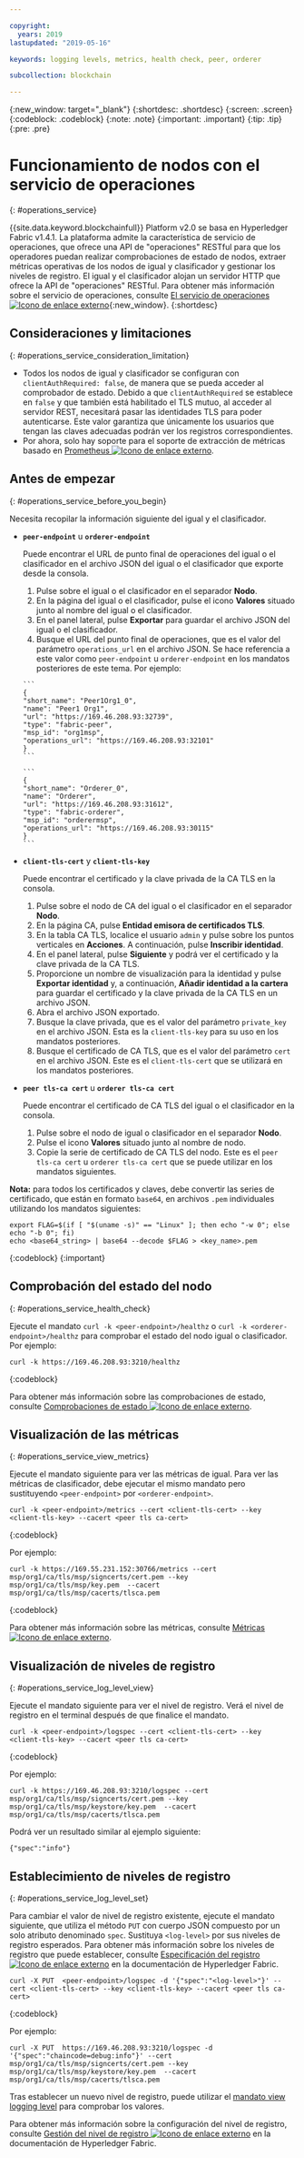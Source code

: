 ```yaml
---

copyright:
  years: 2019
lastupdated: "2019-05-16"

keywords: logging levels, metrics, health check, peer, orderer

subcollection: blockchain

---
```


{:new_window: target="_blank"}
{:shortdesc: .shortdesc}
{:screen: .screen}
{:codeblock: .codeblock}
{:note: .note}
{:important: .important}
{:tip: .tip}
{:pre: .pre}

# Funcionamiento de nodos con el servicio de operaciones
{: #operations_service}

{{site.data.keyword.blockchainfull}} Platform v2.0 se basa en Hyperledger Fabric v1.4.1. La plataforma admite la característica de servicio de operaciones, que ofrece una API de "operaciones" RESTful para que los operadores puedan realizar comprobaciones de estado de nodos, extraer métricas operativas de los nodos de igual y clasificador y gestionar los niveles de registro. El igual y el clasificador alojan un servidor HTTP que ofrece la API de "operaciones" RESTful.  Para obtener más información sobre el servicio de operaciones, consulte [El servicio de operaciones ![Icono de enlace externo](../images/external_link.svg "Icono de enlace externo")](https://hyperledger-fabric.readthedocs.io/en/release-1.4/operations_service.html "El servicio de operaciones"){:new_window}.
{:shortdesc}


## Consideraciones y limitaciones
{: #operations_service_consideration_limitation}

- Todos los nodos de igual y clasificador se configuran con `clientAuthRequired: false`, de manera que se pueda acceder al comprobador de estado. Debido a que `clientAuthRequired` se establece en `false` y que también está habilitado el TLS mutuo, al acceder al servidor REST, necesitará pasar las identidades TLS para poder autenticarse. Este valor garantiza que únicamente los usuarios que tengan las claves adecuadas podrán ver los registros correspondientes.
- Por ahora, solo hay soporte para el soporte de extracción de métricas basado en [Prometheus ![Icono de enlace externo](../images/external_link.svg "Icono de enlace externo")](https://hyperledger-fabric.readthedocs.io/en/release-1.4/operations_service.html#prometheus).

## Antes de empezar
{: #operations_service_before_you_begin}

Necesita recopilar la información siguiente del igual y el clasificador.

- **`peer-endpoint`** u **`orderer-endpoint`**

  Puede encontrar el URL de punto final de operaciones del igual o el clasificador en el archivo JSON del igual o el clasificador que exporte desde la consola.

    1. Pulse sobre el igual o el clasificador en el separador **Nodo**.
    2. En la página del igual o el clasificador, pulse el icono **Valores** situado junto al nombre del igual o el clasificador.
    3. En el panel lateral, pulse **Exportar** para guardar el archivo JSON del igual o el clasificador.
    4. Busque el URL del punto final de operaciones, que es el valor del parámetro `operations_url` en el archivo JSON. Se hace referencia a este valor como `peer-endpoint` u `orderer-endpoint` en los mandatos posteriores de este tema. Por ejemplo:

      ```
      {
      "short_name": "Peer1Org1_0",
      "name": "Peer1 Org1",
      "url": "https://169.46.208.93:32739",
      "type": "fabric-peer",
      "msp_id": "org1msp",
      "operations_url": "https://169.46.208.93:32101"
      }
      ```

      ```
      {
      "short_name": "Orderer_0",
      "name": "Orderer",
      "url": "https://169.46.208.93:31612",
      "type": "fabric-orderer",
      "msp_id": "orderermsp",
      "operations_url": "https://169.46.208.93:30115"
      }
      ```

- **`client-tls-cert`** y **`client-tls-key`**

  Puede encontrar el certificado y la clave privada de la CA TLS en la consola.

  1. Pulse sobre el nodo de CA del igual o el clasificador en el separador **Nodo**.
  2. En la página CA, pulse **Entidad emisora de certificados TLS**.
  3. En la tabla CA TLS, localice el usuario `admin` y pulse sobre los puntos verticales en **Acciones**. A continuación, pulse **Inscribir identidad**.
  4. En el panel lateral, pulse **Siguiente** y podrá ver el certificado y la clave privada de la CA TLS.
  5. Proporcione un nombre de visualización para la identidad y pulse **Exportar identidad** y, a continuación, **Añadir identidad a la cartera** para guardar el certificado y la clave privada de la CA TLS en un archivo JSON.
  6. Abra el archivo JSON exportado.
  7. Busque la clave privada, que es el valor del parámetro `private_key` en el archivo JSON. Esta es la `client-tls-key` para su uso en los mandatos posteriores.
  8. Busque el certificado de CA TLS, que es el valor del parámetro `cert` en el archivo JSON. Este es el `client-tls-cert` que se utilizará en los mandatos posteriores.

- **`peer tls-ca cert`** u **`orderer tls-ca cert`**

  Puede encontrar el certificado de CA TLS del igual o el clasificador en la consola.

  1. Pulse sobre el nodo de igual o clasificador en el separador **Nodo**.
  2. Pulse el icono **Valores** situado junto al nombre de nodo.
  3. Copie la serie de certificado de CA TLS del nodo. Este es el `peer tls-ca cert` u `orderer tls-ca cert` que se puede utilizar en los mandatos siguientes.

**Nota:** para todos los certificados y claves, debe convertir las series de certificado, que están en formato `base64`, en archivos `.pem` individuales utilizando los mandatos siguientes:
  ```
  export FLAG=$(if [ "$(uname -s)" == "Linux" ]; then echo "-w 0"; else echo "-b 0"; fi)
  echo <base64_string> | base64 --decode $FLAG > <key_name>.pem
  ```
  {:codeblock}
{:important}


## Comprobación del estado del nodo
{: #operations_service_health_check}

Ejecute el mandato `curl -k <peer-endpoint>/healthz` o `curl -k <orderer-endpoint>/healthz` para comprobar el estado del nodo igual o clasificador. Por ejemplo:

```
curl -k https://169.46.208.93:3210/healthz
```
{:codeblock}

Para obtener más información sobre las comprobaciones de estado, consulte [Comprobaciones de estado ![Icono de enlace externo](../images/external_link.svg "Icono de enlace externo")](https://hyperledger-fabric.readthedocs.io/en/release-1.4/operations_service.html#health-checks "Comprobaciones de estado").


## Visualización de las métricas
{: #operations_service_view_metrics}

Ejecute el mandato siguiente para ver las métricas de igual. Para ver las métricas de clasificador, debe ejecutar el mismo mandato pero sustituyendo `<peer-endpoint>` por `<orderer-endpoint>`.

```
curl -k <peer-endpoint>/metrics --cert <client-tls-cert> --key <client-tls-key> --cacert <peer tls ca-cert>
```
{:codeblock}

Por ejemplo:

```
curl -k https://169.55.231.152:30766/metrics --cert msp/org1/ca/tls/msp/signcerts/cert.pem --key msp/org1/ca/tls/msp/key.pem  --cacert msp/org1/ca/tls/msp/cacerts/tlsca.pem
```
{:codeblock}


Para obtener más información sobre las métricas, consulte [Métricas ![Icono de enlace externo](../images/external_link.svg "Icono de enlace externo")](https://hyperledger-fabric.readthedocs.io/en/release-1.4/operations_service.html#metrics "Métricas").


## Visualización de niveles de registro
{: #operations_service_log_level_view}

Ejecute el mandato siguiente para ver el nivel de registro. Verá el nivel de registro en el terminal después de que finalice el mandato.

```
curl -k <peer-endpoint>/logspec --cert <client-tls-cert> --key <client-tls-key> --cacert <peer tls ca-cert>
```
{:codeblock}

Por ejemplo:
```
curl -k https://169.46.208.93:3210/logspec --cert msp/org1/ca/tls/msp/signcerts/cert.pem --key msp/org1/ca/tls/msp/keystore/key.pem  --cacert msp/org1/ca/tls/msp/cacerts/tlsca.pem
```

<!--
```
curl https://169.46.208.93:3210/logspec --cert temp/1mycluster-test-32240/msp/org1/ca/tls/msp/signcerts/cert.pem --key temp/1mycluster-test-32240/msp/org1/ca/tls/msp/keystore/3fb20abb935f88b83a8da68317a44a4fa0953d7ec6d06bb19a6fc3979a603095_sk  --cacert temp/1mycluster-test-32240/msp/org1/ca/tls/msp/cacerts/169-55-231-152-30021-tlsca.pem
```
-->

Podrá ver un resultado similar al ejemplo siguiente:

```
{"spec":"info"}
```

## Establecimiento de niveles de registro
{: #operations_service_log_level_set}

Para cambiar el valor de nivel de registro existente, ejecute el mandato siguiente, que utiliza el método `PUT` con cuerpo JSON compuesto por un solo atributo denominado `spec`. Sustituya `<log-level>` por sus niveles de registro esperados. Para obtener más información sobre los niveles de registro que puede establecer, consulte [Especificación del registro ![Icono de enlace externo](../images/external_link.svg "Icono de enlace externo")](https://hyperledger-fabric.readthedocs.io/en/release-1.4/logging-control.html#logging-specification "Especificación del registro") en la documentación de Hyperledger Fabric.

```
curl -X PUT  <peer-endpoint>/logspec -d '{"spec":"<log-level>"}' --cert <client-tls-cert> --key <client-tls-key> --cacert <peer tls ca-cert>
```
{:codeblock}

Por ejemplo:
```
curl -X PUT  https://169.46.208.93:3210/logspec -d '{"spec":"chaincode=debug:info"}' --cert msp/org1/ca/tls/msp/signcerts/cert.pem --key msp/org1/ca/tls/msp/keystore/key.pem  --cacert msp/org1/ca/tls/msp/cacerts/tlsca.pem
```

Tras establecer un nuevo nivel de registro, puede utilizar el [mandato view logging level](#operations_service_log_level_view) para comprobar los valores.

<!--
```
curl -X PUT  https://169.46.208.93:3210/logspec -d '{"spec":"chaincode=debug:info"}' --cert temp/1mycluster-test-32240/msp/org1/ca/tls/msp/signcerts/cert.pem --key temp/1mycluster-test-32240/msp/org1/ca/tls/msp/keystore/3fb20abb935f88b83a8da68317a44a4fa0953d7ec6d06bb19a6fc3979a603095_sk  --cacert temp/1mycluster-test-32240/msp/org1/ca/tls/msp/cacerts/169-55-231-152-30021-tlsca.pem
```
-->

Para obtener más información sobre la configuración del nivel de registro, consulte [Gestión del nivel de registro ![Icono de enlace externo](../images/external_link.svg "Icono de enlace externo")](https://hyperledger-fabric.readthedocs.io/en/release-1.4/operations_service.html#log-level-management "Gestión del nivel de registro") en la documentación de Hyperledger Fabric.
